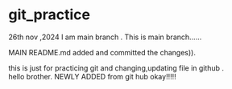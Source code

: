 # git_practice
26th nov ,2024
I am main branch . This is main branch......

MAIN README.md added and committed the changes)).

this is just for practicing git and changing,updating file in github . <br>
hello brother. 
NEWLY ADDED 
from git hub okay!!!!!

